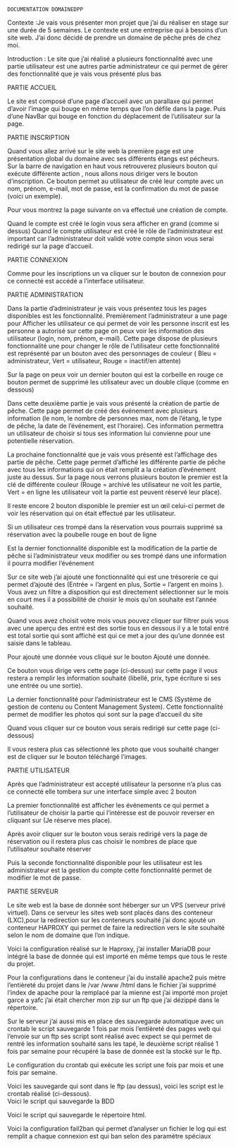 			
	DOCUMENTATION DOMAINEDPP


Contexte :Je vais vous présenter mon projet que j’ai du réaliser en stage sur une durée de 5 semaines.
Le contexte est une entreprise qui à besoins d’un site web.
J’ai donc décidé de prendre un domaine de pêche prés de chez moi.

Introduction : Le site que j’ai réalisé a plusieurs fonctionnalité avec une partie utilisateur est une autres partie administrateur ce qui permet de gérer des fonctionnalité que je vais vous présenté plus bas 

PARTIE ACCUEIL

Le site est composé d’une page d’accueil avec un parallaxe qui permet d’avoir l’image qui bouge en même temps que l’on défile dans la page.
Puis d’une NavBar qui bouge en fonction du déplacement de l’utilisateur sur la page.






















PARTIE INSCRIPTION

Quand vous allez arrivé sur le site web la première page est une présentation global du domaine avec ses différents étangs est pécheurs.
Sur la barre de navigation en haut vous retrouverez plusieurs bouton qui exécute différente action , nous allons nous diriger vers le bouton d’inscription.
Ce bouton permet au utilisateur de créé leur compte avec un nom, prénom, e-mail, mot de passe, est la confirmation du mot de passe (voici un exemple).


Pour vous montrez la page suivante on va effectué une création de compte.

	













Quand le compte est créé le login vous sera afficher en grand (comme si dessus)
Quand le compte utilisateur est créé le rôle de l’administrateur est important car l’administrateur doit validé votre compte sinon vous serai redirigé sur la page d’accueil.


PARTIE CONNEXION

Comme pour les inscriptions un va cliquer sur le bouton de connexion pour ce connecté est accédé a l’interface utilisateur.














PARTIE ADMINISTRATION

Dans la partie d’administrateur je vais vous présentez tous les pages disponibles est les fonctionnalité.
Premièrement l’administrateur a une page pour Afficher les utilisateur ce qui permet de voir les personne inscrit est les personne a autorisé sur cette page on peux voir les information des utilisateur (login, nom, prénom, e-mail).
Cette page dispose de plusieurs fonctionnalité une pour changer le rôle de l’utilisateur cette fonctionnalité est représenté par un bouton avec des personnages de couleur ( Bleu = administrateur, Vert = utilisateur, Rouge = inactif/en attente)







Sur la page on peux voir un dernier bouton qui est la corbeille en rouge ce bouton permet de supprimé les utilisateur avec un double clique (comme en dessous)


Dans cette deuxième partie je vais vous présenté la création de partie de pêche.
Cette page permet de créé des événement avec plusieurs information (le nom, le nombre de personnes max, nom de l’étang, le type de pêche, la date de l’événement, est l’horaire).
Ces information permettra un utilisateur de choisir si tous ses information lui convienne pour une potentielle réservation.


				
 




             






La prochaine fonctionnalité que je vais vous présenté est l’affichage des partie de pêche.
Cette page permet d’affiché les différente partie de pêche avec tous les informations qui on était remplit a la création d’événement juste au dessus.
Sur la page nous verrons plusieurs bouton le premier est la clé de différente couleur (Rouge = archivé les utilisateur ne voit les partie, Vert = en ligne les utilisateur voit la partie est peuvent réservé leur place).




Il reste encore 2 bouton disponible le premier est un œil celui-ci permet de voir les réservation qui on était effectué par les utilisateur.



Si un utilisateur ces trompé dans la réservation vous pourrais supprimé sa réservation avec la poubelle rouge en bout de ligne 

Est la dernier fonctionnalité disponible est la modification de la partie de pêche si l’administrateur veux modifier ou ses trompé dans une information il pourra modifier l’événement 















Sur ce site web j’ai ajouté une fonctionnalité qui est une trésorerie ce qui permet d’ajouté des (Entrée = l’argent en plus, Sortie = l’argent en moins ).
Vous avez un filtre a disposition qui est directement sélectionner sur le mois en court mes il a possibilité de choisir le mois qu’on souhaite est l’année souhaité.

















Quand vous avez choisit votre mois vous pouvez cliquer sur filtrer puis vous avec une aperçu des entré est des sortie tous en dessous il y a le total entré est total sortie qui sont affiché est qui ce met a jour des qu’une donnée est saisie dans le tableau.


Pour ajouté une donnée vous cliqué sur le bouton Ajouté une donnée.

Ce bouton vous dirige vers cette page (ci-dessus) sur cette page il vous restera a remplir les information souhaité (libellé, prix, type écriture si ses une entrée ou une sortie).

			

			










La dernier fonctionnalité pour l’administrateur est le CMS (Système de gestion de contenu ou Content Management System).
Cette fonctionnalité permet de modifier les photos qui sont sur la page d’accueil du site 
				















Quand vous cliquer sur ce bouton vous serais redirigé sur cette page (ci-dessous)





Il vous restera plus cas sélectionné les photo que vous souhaité changer est de cliquer sur le bouton téléchargé l’images.




PARTIE UTILISATEUR

Après que l’administrateur est accepté utilisateur la personne n’a plus cas ce connecté elle tombera sur une interface simple avec 2 bouton 








La premier fonctionnalité est afficher les événements ce qui permet a l’utilisateur de choisir la partie qui l’intéresse est de pouvoir reverser en cliquant sur (Je réserve mes place).

Après avoir cliquer sur le bouton vous serais redirigé vers la page de réservation ou il restera plus cas choisir le nombres de place que l’utilisateur souhaite réserver



Puis la seconde fonctionnalité disponible pour les utilisateur est les administrateur est la gestion du compte cette fonctionnalité permet de modifier le mot de passe.




                                  






PARTIE SERVEUR

Le site web est la base de donnée sont héberger sur un VPS (serveur privé virtuel).
Dans ce serveur les sites web sont placés dans des conteneur (LXC),pour la redirection sur les conteneurs souhaité j’ai donc ajouté un conteneur HAPROXY qui permet de faire la redirection vers le site souhaité selon le nom de domaine que l’on indique.                        
  








Voici la configuration réalisé sur le Haproxy, j’ai installer MariaDB pour intégré la base de donnée qui est importé en même temps que tous le reste du projet.
 

Pour la configurations dans le conteneur j’ai du installé apache2 puis mètre l’entièreté du projet dans le /var /www /html dans le fichier j’ai supprimé l’index de apache pour la remplacé par la mienne est j’ai importé mon projet garce a yafc j’ai était chercher mon zip sur un ftp que j’ai dézippé dans le répertoire.




Sur le serveur j’ai aussi mis en place des sauvegarde automatique avec un crontab le script sauvegarde 1 fois par mois l’entièreté des pages web qui l’envoie sur un ftp ses script sont réalisé avec expect se qui permet de rentré les information souhaité sans les tapé, le deuxième script réalisé 1 fois par semaine pour récupéré la base de donnée est la stocké sur le ftp.










Le configuration du crontab qui exécute les script une fois par mois et une fois par semaine.












Voici les sauvegarde qui sont dans le ftp (au dessus), voici les script est le crontab réalisé (ci-dessous).  
Voici le script qui sauvegarde la BDD








Voici le script qui sauvegarde le répertoire html. 

 
 
 
 
 
 
 

 
 
 
 
 
 
 
 

 
  
 
Voici la configuration fail2ban qui permet d’analyser un fichier le log qui est remplit a chaque connexion est qui ban selon des paramètre spéciaux 









